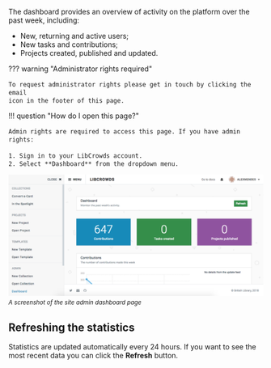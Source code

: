 The dashboard provides an overview of activity on the platform over the
past week, including:

- New, returning and active users;
- New tasks and contributions;
- Projects created, published and updated.

??? warning "Administrator rights required"

    To request administrator rights please get in touch by clicking the email
    icon in the footer of this page.

!!! question "How do I open this page?"

    Admin rights are required to access this page. If you have admin rights:

    1. Sign in to your LibCrowds account.
    2. Select **Dashboard** from the dropdown menu.

![A screenshot of the site admin dashboard page](/assets/img/site/dashboard.png?raw=true)
<br><small>*A screenshot of the site admin dashboard page*</small>

## Refreshing the statistics

Statistics are updated automatically every 24 hours. If you want to see the
most recent data you can click the **Refresh** button.
